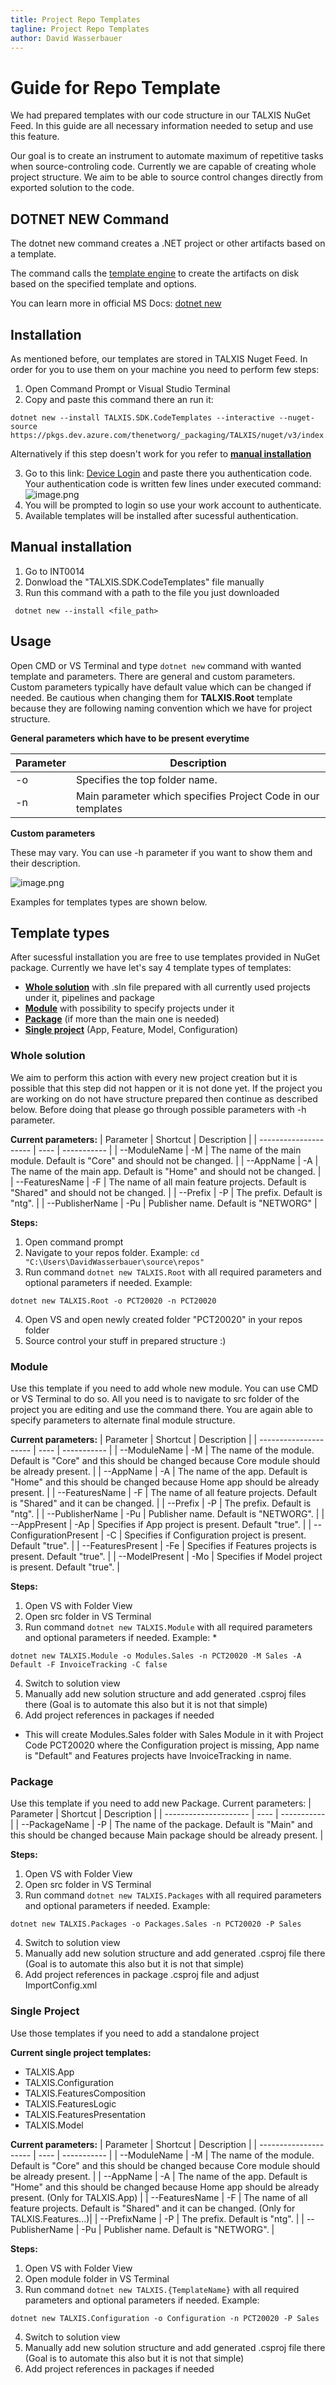 ```yaml
---
title: Project Repo Templates
tagline: Project Repo Templates
author: David Wasserbauer
---
```


# **Guide for Repo Template**
We had prepared templates with our code structure in our TALXIS NuGet Feed. In this guide are all necessary information needed to setup and use this feature.

Our goal is to create an instrument to automate maximum of repetitive tasks when source-controling code. Currently we are capable of creating whole project structure. We aim to be able to source control changes directly from exported solution to the code.

## DOTNET NEW Command

The dotnet new command creates a .NET project or other artifacts based on a template.

The command calls the [template engine](https://github.com/dotnet/templating) to create the artifacts on disk based on the specified template and options.

You can learn more in official MS Docs: [dotnet new](https://docs.microsoft.com/en-us/dotnet/core/tools/dotnet-new)

## Installation

As mentioned before, our templates are stored in TALXIS Nuget Feed. In order for you to use them on your machine you need to perform few steps: 

1. Open Command Prompt or Visual Studio Terminal
2. Copy and paste this command there an run it: 

```
dotnet new --install TALXIS.SDK.CodeTemplates --interactive --nuget-source https://pkgs.dev.azure.com/thenetworg/_packaging/TALXIS/nuget/v3/index.json
```
Alternatively if this step doesn't work for you refer to **[manual installation](#manual-installation)**

3. Go to this link: [Device Login](https://microsoft.com/devicelogin) and paste there you authentication code. Your authentication code is written few lines under executed command:
![image.png](/.attachments/RepoTemplate/repo-template-authentication.png)
4. You will be prompted to login so use your work account to authenticate.
5. Available templates will be installed after sucessful authentication.

## Manual installation
1. Go to INT0014
2. Donwload the "TALXIS.SDK.CodeTemplates" file manually
3. Run this command with a path to the file you just downloaded
```
 dotnet new --install <file_path>
```
## Usage

Open CMD or VS Terminal and type `dotnet new` command with wanted template and parameters. There are general and custom parameters.
Custom parameters typically have default value which can be changed if needed. Be cautious when changing them for **TALXIS.Root** template because they are following naming convention which we have for project structure.

**General parameters which have to be present everytime** 

| Parameter      | Description |
| ---- | ----------- |
| -o      | Specifies the top folder name. |
| -n   | Main parameter which specifies Project Code in our templates |

**Custom parameters** 

These may vary. You can use -h parameter if you want to show them and their description.

![image.png](/.attachments/RepoTemplate/dotnet-new-help.png)

Examples for templates types are shown below.

## Template types

After sucessful installation you are free to use templates provided in NuGet package. Currently we have let's say 4 template types of templates:

- **[Whole solution](#whole-solution)** with .sln file prepared with all currently used projects under it, pipelines and package
- **[Module](#module)** with possibility to specify projects under it
- **[Package](#package)** (if more than the main one is needed)
- **[Single project](#single-project)** (App, Feature, Model, Configuration)

### Whole solution

We aim to perform this action with every new project creation but it is possible that this step did not happen or it is not done yet. If the project you are working on do not have structure prepared then continue as described below. Before doing that please go through possible parameters with -h parameter.

**Current parameters:**
| Parameter      | Shortcut | Description |
| --------------------- | ---- | ----------- |
| --ModuleName | -M | The name of the main module. Default is "Core" and should not be changed. |
| --AppName | -A | The name of the main app. Default is "Home" and should not be changed. |
| --FeaturesName | -F | The name of all main feature projects. Default is "Shared" and should not be changed. |
| --Prefix | -P | The prefix. Default is "ntg". |
| --PublisherName | -Pu | Publisher name. Default is "NETWORG" |

**Steps:**
1. Open command prompt
2. Navigate to your repos folder. Example: `cd "C:\Users\DavidWasserbauer\source\repos"`
3. Run command `dotnet new TALXIS.Root` with all required parameters and optional parameters if needed. Example: 
```
dotnet new TALXIS.Root -o PCT20020 -n PCT20020
```
4. Open VS and open newly created folder "PCT20020" in your repos folder
5. Source control your stuff in prepared structure :)

### Module

Use this template if you need to add whole new module. You can use CMD or VS Terminal to do so. All you need is to navigate to src folder of the project you are editing and use the command there. You are again able to specify parameters to alternate final module structure.

**Current parameters:**
| Parameter      | Shortcut | Description |
| --------------------- | ---- | ----------- |
| --ModuleName | -M | The name of the module. Default is "Core" and this should be changed because Core module should be already present. |
| --AppName | -A | The name of the app. Default is "Home" and this should be changed because Home app should be already present. |
| --FeaturesName | -F | The name of all feature projects. Default is "Shared" and it can be changed. |
| --Prefix | -P | The prefix. Default is "ntg". |
| --PublisherName | -Pu | Publisher name. Default is "NETWORG". |
| --AppPresent | -Ap | Specifies if App project is present. Default "true". |
| --ConfigurationPresent | -C | Specifies if Configuration project is present. Default "true". |
| --FeaturesPresent | -Fe | Specifies if Features projects is present. Default "true". |
| --ModelPresent | -Mo | Specifies if Model project is present. Default "true". |

**Steps:**
1. Open VS with Folder View
2. Open src folder in VS Terminal
3. Run command `dotnet new TALXIS.Module` with all required parameters and optional parameters if needed. Example: *
```
dotnet new TALXIS.Module -o Modules.Sales -n PCT20020 -M Sales -A Default -F InvoiceTracking -C false
```
4. Switch to solution view
5. Manually add new solution structure and add generated .csproj files there (Goal is to automate this also but it is not that simple)
6. Add project references in packages if needed

* This will create Modules.Sales folder with Sales Module in it with Project Code PCT20020 where the Configuration project is missing, App name is "Default" and Features projects have InvoiceTracking in name. 

### Package

Use this template if you need to add new Package.
Current parameters:
| Parameter      | Shortcut | Description |
| --------------------- | ---- | ----------- |
| --PackageName | -P | The name of the package. Default is "Main" and this should be changed because Main package should be already present. |

**Steps:**
1. Open VS with Folder View
2. Open src folder in VS Terminal
3. Run command `dotnet new TALXIS.Packages` with all required parameters and optional parameters if needed. Example:
```
dotnet new TALXIS.Packages -o Packages.Sales -n PCT20020 -P Sales
```
4. Switch to solution view
5. Manually add new solution structure and add generated .csproj file there (Goal is to automate this also but it is not that simple)
6. Add project references in package .csproj file and adjust ImportConfig.xml

### Single Project

Use those templates if you need to add a standalone project

**Current single project templates:**
- TALXIS.App
- TALXIS.Configuration
- TALXIS.FeaturesComposition
- TALXIS.FeaturesLogic
- TALXIS.FeaturesPresentation
- TALXIS.Model

**Current parameters:**
| Parameter      | Shortcut | Description |
| --------------------- | ---- | ----------- |
| --ModuleName | -M | The name of the module. Default is "Core" and this should be changed because Core module should be already present. |
| --AppName | -A | The name of the app. Default is "Home" and this should be changed because Home app should be already present. (Only for TALXIS.App) |
| --FeaturesName | -F | The name of all feature projects. Default is "Shared" and it can be changed. (Only for TALXIS.Features...)|
| --PrefixName | -P | The prefix. Default is "ntg". |
| --PublisherName | -Pu | Publisher name. Default is "NETWORG". |

**Steps:**
1. Open VS with Folder View
2. Open module folder in VS Terminal
3. Run command `dotnet new TALXIS.{TemplateName}` with all required parameters and optional parameters if needed. Example:
```
dotnet new TALXIS.Configuration -o Configuration -n PCT20020 -P Sales
```
4. Switch to solution view
5. Manually add new solution structure and add generated .csproj file there (Goal is to automate this also but it is not that simple)
6. Add project references in packages if needed

